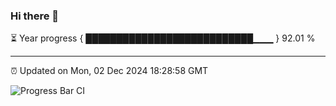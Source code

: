 ### Hi there 👋

⏳ Year progress { ███████████████████████████▁▁▁ } 92.01 %

---

⏰ Updated on Mon, 02 Dec 2024 18:28:58 GMT

![Progress Bar CI](https://github.com/liununu/liununu/workflows/Progress%20Bar%20CI/badge.svg)
